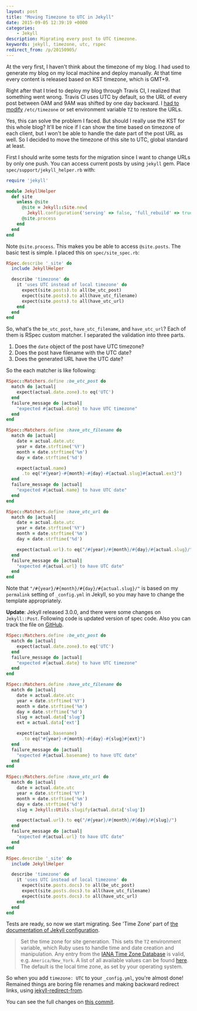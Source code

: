 ```yaml
---
layout: post
title: "Moving Timezone to UTC in Jekyll"
date: 2015-09-05 12:39:19 +0000
categories:
    - Jekyll
description: Migrating every post to UTC timezone.
keywords: jekyll, timezone, utc, rspec
redirect_from: /p/20150905/
---
```


At the very first, I haven't think about the timezone of my blog. I had used to
generate my blog on my local machine and deploy manually. At that time every
content is released based on KST timezone, which is GMT+9.

Right after that I tried to deploy my blog through Travis CI, I realized that
something went wrong. Travis CI uses UTC by default, so the URL of every post
between 0AM and 9AM was shifted by one day backward. I
[had to modify](https://github.com/yous/yous.be/commit/0bd96e27320a82c9fee0d1413c744300d1e1af08)
`/etc/timezone` or set environment variable `TZ` to restore the URLs.

Yes, this can solve the problem I faced. But should I really use the KST for
this whole blog? It'll be nice if I can show the time based on timezone of each
client, but I won't be able to handle the date part of the post URL as well. So
I decided to move the timezone of this site to UTC, global standard at least.

First I should write some tests for the migration since I want to change URLs by
only one push. You can access current posts by using `jekyll` gem. Place
`spec/support/jekyll_helper.rb` with:

``` ruby
require 'jekyll'

module JekyllHelper
  def site
    unless @site
      @site = Jekyll::Site.new(
        Jekyll.configuration('serving' => false, 'full_rebuild' => true))
      @site.process
    end
  end
end
```

Note `@site.process`. This makes you be able to access `@site.posts`. The basic
test is simple. I placed this on `spec/site_spec.rb`:

``` ruby
RSpec.describe '_site' do
  include JekyllHelper

  describe 'timezone' do
    it 'uses UTC instead of local timezone' do
      expect(site.posts).to all(be_utc_post)
      expect(site.posts).to all(have_utc_filename)
      expect(site.posts).to all(have_utc_url)
    end
  end
end
```

So, what's the `be_utc_post`, `have_utc_filename`, and `have_utc_url`? Each of
them is RSpec custom matcher. I separated the validation into three parts.

1. Does the `date` object of the post have UTC timezone?
2. Does the post have filename with the UTC date?
3. Does the generated URL have the UTC date?

So the each matcher is like following:

``` ruby
RSpec::Matchers.define :be_utc_post do
  match do |actual|
    expect(actual.date.zone).to eq('UTC')
  end
  failure_message do |actual|
    "expected #{actual.date} to have UTC timezone"
  end
end

RSpec::Matchers.define :have_utc_filename do
  match do |actual|
    date = actual.date.utc
    year = date.strftime('%Y')
    month = date.strftime('%m')
    day = date.strftime('%d')

    expect(actual.name)
      .to eq("#{year}-#{month}-#{day}-#{actual.slug}#{actual.ext}")
  end
  failure_message do |actual|
    "expected #{actual.name} to have UTC date"
  end
end

RSpec::Matchers.define :have_utc_url do
  match do |actual|
    date = actual.date.utc
    year = date.strftime('%Y')
    month = date.strftime('%m')
    day = date.strftime('%d')

    expect(actual.url).to eq("/#{year}/#{month}/#{day}/#{actual.slug}/")
  end
  failure_message do |actual|
    "expected #{actual.url} to have UTC date"
  end
end
```

Note that `"/#{year}/#{month}/#{day}/#{actual.slug}/"` is based on my
`permalink` setting of `_config.yml` in Jekyll, so you may have to change the
template appropriately.

**Update**: Jekyll released 3.0.0, and there were some changes on
`Jekyll::Post`. Following code is updated version of spec code. Also you can
track the file on
[GitHub](https://github.com/yous/yous.be/blob/source/spec/site_spec.rb).

``` ruby
RSpec::Matchers.define :be_utc_post do
  match do |actual|
    expect(actual.date.zone).to eq('UTC')
  end
  failure_message do |actual|
    "expected #{actual.date} to have UTC timezone"
  end
end

RSpec::Matchers.define :have_utc_filename do
  match do |actual|
    date = actual.date.utc
    year = date.strftime('%Y')
    month = date.strftime('%m')
    day = date.strftime('%d')
    slug = actual.data['slug']
    ext = actual.data['ext']

    expect(actual.basename)
      .to eq("#{year}-#{month}-#{day}-#{slug}#{ext}")
  end
  failure_message do |actual|
    "expected #{actual.basename} to have UTC date"
  end
end

RSpec::Matchers.define :have_utc_url do
  match do |actual|
    date = actual.date.utc
    year = date.strftime('%Y')
    month = date.strftime('%m')
    day = date.strftime('%d')
    slug = Jekyll::Utils.slugify(actual.data['slug'])

    expect(actual.url).to eq("/#{year}/#{month}/#{day}/#{slug}/")
  end
  failure_message do |actual|
    "expected #{actual.url} to have UTC date"
  end
end

RSpec.describe '_site' do
  include JekyllHelper

  describe 'timezone' do
    it 'uses UTC instead of local timezone' do
      expect(site.posts.docs).to all(be_utc_post)
      expect(site.posts.docs).to all(have_utc_filename)
      expect(site.posts.docs).to all(have_utc_url)
    end
  end
end
```

Tests are ready, so now we start migrating. See 'Time Zone' part of
[the documentation of Jekyll configuration](http://jekyllrb.com/docs/configuration/#global-configuration).

> Set the time zone for site generation. This sets the `TZ` environment
> variable, which Ruby uses to handle time and date creation and manipulation.
> Any entry from the [IANA Time Zone Database](http://en.wikipedia.org/wiki/Tz_database)
> is valid, e.g. `America/New_York`. A list of all available values can be found
> [here](http://en.wikipedia.org/wiki/List_of_tz_database_time_zones). The
> default is the local time zone, as set by your operating system.

So when you add `timezone: UTC` to your `_config.yml`, you're almost done!
Remained things are boring file renames and making backward redirect links,
using [jekyll-redirect-from](https://github.com/jekyll/jekyll-redirect-from).

You can see the full changes on
[this commit](https://github.com/yous/yous.be/commit/4aae28ea371af67cb099a249f2c4f7a5bb1be723).
